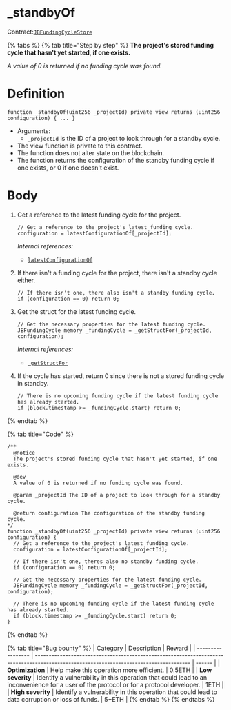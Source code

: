# \_standbyOf

Contract:[`JBFundingCycleStore`](../)​

{% tabs %}
{% tab title="Step by step" %}
**The project's stored funding cycle that hasn't yet started, if one exists.**

_A value of 0 is returned if no funding cycle was found._

# Definition

```solidity
function _standbyOf(uint256 _projectId) private view returns (uint256 configuration) { ... }
```

* Arguments:
  * `_projectId` is the ID of a project to look through for a standby cycle.
* The view function is private to this contract.
* The function does not alter state on the blockchain.
* The function returns the configuration of the standby funding cycle if one exists, or 0 if one doesn't exist.

# Body

1.  Get a reference to the latest funding cycle for the project.

    ```solidity
    // Get a reference to the project's latest funding cycle.
    configuration = latestConfigurationOf[_projectId];
    ```

    _Internal references:_

    * [`latestConfigurationOf`](../properties/latestconfigurationof.md)
2.  If there isn't a funding cycle for the project, there isn't a standby cycle either.

    ```solidity
    // If there isn't one, there also isn't a standby funding cycle.
    if (configuration == 0) return 0;
    ```
3.  Get the struct for the latest funding cycle.

    ```solidity
    // Get the necessary properties for the latest funding cycle.
    JBFundingCycle memory _fundingCycle = _getStructFor(_projectId, configuration);
    ```

    _Internal references:_

    * [`_getStructFor`](\_getstructfor.md)
4.  If the cycle has started, return 0 since there is not a stored funding cycle in standby.

    ```solidity
    // There is no upcoming funding cycle if the latest funding cycle has already started.
    if (block.timestamp >= _fundingCycle.start) return 0;
    ```
{% endtab %}

{% tab title="Code" %}
```solidity
/**
  @notice 
  The project's stored funding cycle that hasn't yet started, if one exists.

  @dev
  A value of 0 is returned if no funding cycle was found.
  
  @param _projectId The ID of a project to look through for a standby cycle.

  @return configuration The configuration of the standby funding cycle.
*/
function _standbyOf(uint256 _projectId) private view returns (uint256 configuration) {
  // Get a reference to the project's latest funding cycle.
  configuration = latestConfigurationOf[_projectId];

  // If there isn't one, theres also no standby funding cycle.
  if (configuration == 0) return 0;

  // Get the necessary properties for the latest funding cycle.
  JBFundingCycle memory _fundingCycle = _getStructFor(_projectId, configuration);

  // There is no upcoming funding cycle if the latest funding cycle has already started.
  if (block.timestamp >= _fundingCycle.start) return 0;
}
```
{% endtab %}

{% tab title="Bug bounty" %}
| Category          | Description                                                                                                                            | Reward |
| ----------------- | -------------------------------------------------------------------------------------------------------------------------------------- | ------ |
| **Optimization**  | Help make this operation more efficient.                                                                                               | 0.5ETH |
| **Low severity**  | Identify a vulnerability in this operation that could lead to an inconvenience for a user of the protocol or for a protocol developer. | 1ETH   |
| **High severity** | Identify a vulnerability in this operation that could lead to data corruption or loss of funds.                                        | 5+ETH  |
{% endtab %}
{% endtabs %}
